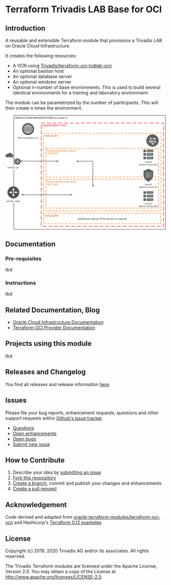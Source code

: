 # Terraform Trivadis LAB Base for OCI

## Introduction

A reusable and extensible Terraform module that provisions a Trivadis LAB on Oracle Cloud Infrastructure.

It creates the following resources:

* A VCN using [Trivadis/terraform-oci-tvdlab-vcn](https://github.com/Trivadis/terraform-oci-tvdlab-vcn)
* An optional bastion host
* An optional database server
* An optional windows server
* Optional n-number of base envrionments. This is used to build several identical environments for a training and laboratory environment.

The module can be parametrized by the number of participants. This will then create n times the environment.

![VCN architecture overview](https://github.com/Trivadis/terraform-oci-tvdlab-base/raw/main/doc/images/architecture.png)

## Documentation

### Pre-requisites

tbd

### Instructions

tbd

## Related Documentation, Blog

- [Oracle Cloud Infrastructure Documentation](https://docs.cloud.oracle.com/iaas/Content/home.htm)
- [Terraform OCI Provider Documentation](https://www.terraform.io/docs/providers/oci/index.html)

## Projects using this module

tbd

## Releases and Changelog

You find all releases and release information [here](https://github.com/Trivadis/terraform-oci-tvdlab-base/releases).

## Issues
Please file your bug reports, enhancement requests, questions and other support requests within [Github's issue tracker](https://help.github.com/articles/about-issues/).

* [Questions](https://github.com/Trivadis/terraform-oci-tvdlab-base/issues?q=is%3Aissue+label%3Aquestion)
* [Open enhancements](https://github.com/Trivadis/terraform-oci-tvdlab-base/issues?q=is%3Aopen+is%3Aissue+label%3Aenhancement)
* [Open bugs](https://github.com/Trivadis/terraform-oci-tvdlab-base/issues?q=is%3Aopen+is%3Aissue+label%3Abug)
* [Submit new issue](https://github.com/Trivadis/terraform-oci-tvdlab-base/issues/new)

## How to Contribute

1. Describe your idea by [submitting an issue](https://github.com/Trivadis/terraform-oci-tvdlab-base/issues/new)
2. [Fork this respository](https://github.com/Trivadis/terraform-oci-tvdlab-base/fork)
3. [Create a branch](https://help.github.com/articles/creating-and-deleting-branches-within-your-repository/), commit and publish your changes and enhancements
4. [Create a pull request](https://help.github.com/articles/creating-a-pull-request/)

## Acknowledgement

Code derived and adapted from [oracle-terraform-modules/terraform-oci-vcn](https://github.com/oracle-terraform-modules/terraform-oci-vcn) and Hashicorp's [Terraform 0.12 examples](https://github.com/terraform-providers/terraform-provider-oci/tree/master/examples).

## License

Copyright (c) 2019, 2020 Trivadis AG and/or its associates. All rights reserved.

The Trivadis Terraform modules are licensed under the Apache License, Version 2.0. You may obtain a copy of the License at http://www.apache.org/licenses/LICENSE-2.0.
